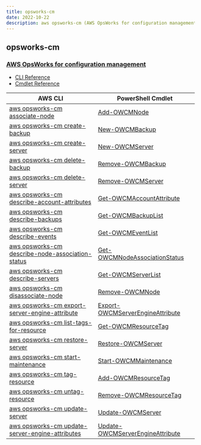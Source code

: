```yaml
---
title: opsworks-cm
date: 2022-10-22
description: aws opsworks-cm (AWS OpsWorks for configuration management) command/cmdlet list.
---
```


## opsworks-cm

### [AWS OpsWorks for configuration management](https://aws.amazon.com/opsworks/)

* [CLI Reference](https://docs.aws.amazon.com/cli/latest/reference/opsworks-cm/index.html)
* [Cmdlet Reference](https://docs.aws.amazon.com/powershell/latest/reference/items/AWS_OpsWorksCM_cmdlets.html)

|AWS CLI|PowerShell Cmdlet|
|----|----|
|[aws opsworks-cm associate-node](https://docs.aws.amazon.com/cli/latest/reference/opsworks-cm/associate-node.html)|[Add-OWCMNode](https://docs.aws.amazon.com/powershell/latest/reference/items/Add-OWCMNode.html)|
|[aws opsworks-cm create-backup](https://docs.aws.amazon.com/cli/latest/reference/opsworks-cm/create-backup.html)|[New-OWCMBackup](https://docs.aws.amazon.com/powershell/latest/reference/items/New-OWCMBackup.html)|
|[aws opsworks-cm create-server](https://docs.aws.amazon.com/cli/latest/reference/opsworks-cm/create-server.html)|[New-OWCMServer](https://docs.aws.amazon.com/powershell/latest/reference/items/New-OWCMServer.html)|
|[aws opsworks-cm delete-backup](https://docs.aws.amazon.com/cli/latest/reference/opsworks-cm/delete-backup.html)|[Remove-OWCMBackup](https://docs.aws.amazon.com/powershell/latest/reference/items/Remove-OWCMBackup.html)|
|[aws opsworks-cm delete-server](https://docs.aws.amazon.com/cli/latest/reference/opsworks-cm/delete-server.html)|[Remove-OWCMServer](https://docs.aws.amazon.com/powershell/latest/reference/items/Remove-OWCMServer.html)|
|[aws opsworks-cm describe-account-attributes](https://docs.aws.amazon.com/cli/latest/reference/opsworks-cm/describe-account-attributes.html)|[Get-OWCMAccountAttribute](https://docs.aws.amazon.com/powershell/latest/reference/items/Get-OWCMAccountAttribute.html)|
|[aws opsworks-cm describe-backups](https://docs.aws.amazon.com/cli/latest/reference/opsworks-cm/describe-backups.html)|[Get-OWCMBackupList](https://docs.aws.amazon.com/powershell/latest/reference/items/Get-OWCMBackupList.html)|
|[aws opsworks-cm describe-events](https://docs.aws.amazon.com/cli/latest/reference/opsworks-cm/describe-events.html)|[Get-OWCMEventList](https://docs.aws.amazon.com/powershell/latest/reference/items/Get-OWCMEventList.html)|
|[aws opsworks-cm describe-node-association-status](https://docs.aws.amazon.com/cli/latest/reference/opsworks-cm/describe-node-association-status.html)|[Get-OWCMNodeAssociationStatus](https://docs.aws.amazon.com/powershell/latest/reference/items/Get-OWCMNodeAssociationStatus.html)|
|[aws opsworks-cm describe-servers](https://docs.aws.amazon.com/cli/latest/reference/opsworks-cm/describe-servers.html)|[Get-OWCMServerList](https://docs.aws.amazon.com/powershell/latest/reference/items/Get-OWCMServerList.html)|
|[aws opsworks-cm disassociate-node](https://docs.aws.amazon.com/cli/latest/reference/opsworks-cm/disassociate-node.html)|[Remove-OWCMNode](https://docs.aws.amazon.com/powershell/latest/reference/items/Remove-OWCMNode.html)|
|[aws opsworks-cm export-server-engine-attribute](https://docs.aws.amazon.com/cli/latest/reference/opsworks-cm/export-server-engine-attribute.html)|[Export-OWCMServerEngineAttribute](https://docs.aws.amazon.com/powershell/latest/reference/items/Export-OWCMServerEngineAttribute.html)|
|[aws opsworks-cm list-tags-for-resource](https://docs.aws.amazon.com/cli/latest/reference/opsworks-cm/list-tags-for-resource.html)|[Get-OWCMResourceTag](https://docs.aws.amazon.com/powershell/latest/reference/items/Get-OWCMResourceTag.html)|
|[aws opsworks-cm restore-server](https://docs.aws.amazon.com/cli/latest/reference/opsworks-cm/restore-server.html)|[Restore-OWCMServer](https://docs.aws.amazon.com/powershell/latest/reference/items/Restore-OWCMServer.html)|
|[aws opsworks-cm start-maintenance](https://docs.aws.amazon.com/cli/latest/reference/opsworks-cm/start-maintenance.html)|[Start-OWCMMaintenance](https://docs.aws.amazon.com/powershell/latest/reference/items/Start-OWCMMaintenance.html)|
|[aws opsworks-cm tag-resource](https://docs.aws.amazon.com/cli/latest/reference/opsworks-cm/tag-resource.html)|[Add-OWCMResourceTag](https://docs.aws.amazon.com/powershell/latest/reference/items/Add-OWCMResourceTag.html)|
|[aws opsworks-cm untag-resource](https://docs.aws.amazon.com/cli/latest/reference/opsworks-cm/untag-resource.html)|[Remove-OWCMResourceTag](https://docs.aws.amazon.com/powershell/latest/reference/items/Remove-OWCMResourceTag.html)|
|[aws opsworks-cm update-server](https://docs.aws.amazon.com/cli/latest/reference/opsworks-cm/update-server.html)|[Update-OWCMServer](https://docs.aws.amazon.com/powershell/latest/reference/items/Update-OWCMServer.html)|
|[aws opsworks-cm update-server-engine-attributes](https://docs.aws.amazon.com/cli/latest/reference/opsworks-cm/update-server-engine-attributes.html)|[Update-OWCMServerEngineAttribute](https://docs.aws.amazon.com/powershell/latest/reference/items/Update-OWCMServerEngineAttribute.html)|

